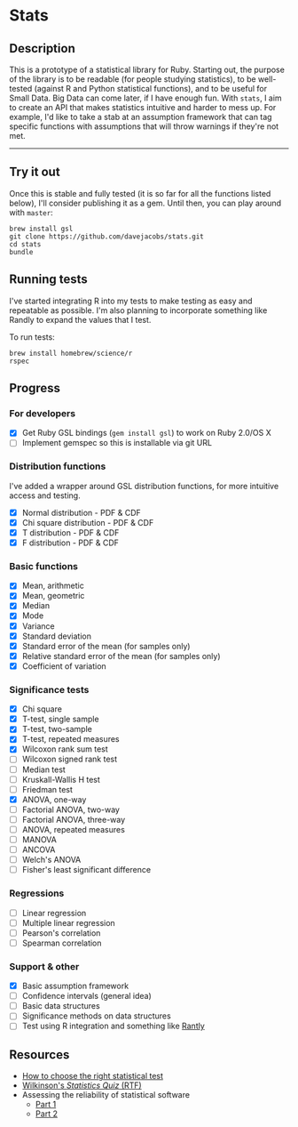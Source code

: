 # Stats #

## Description ##

This is a prototype of a statistical library for Ruby. Starting out, the purpose of the library is to be readable (for people studying statistics), to be well-tested (against R and Python statistical functions), and to be useful for Small Data. Big Data can come later, if I have enough fun. With `stats`, I aim to create an API that makes statistics intuitive and harder to mess up. For example, I'd like to take a stab at an assumption framework that can tag specific functions with assumptions that will throw warnings if they're not met.

---

## Try it out ##

Once this is stable and fully tested (it is so far for all the functions listed below), I'll consider publishing it as a gem. Until then, you can play around with `master`:

    brew install gsl
    git clone https://github.com/davejacobs/stats.git
    cd stats
    bundle

## Running tests ##

I've started integrating R into my tests to make testing as easy and repeatable as possible. I'm also planning to incorporate something like Randly to expand the values that I test.

To run tests:

    brew install homebrew/science/r
    rspec

## Progress ##

### For developers ###

- [x] Get Ruby GSL bindings (`gem install gsl`) to work on Ruby 2.0/OS X
- [ ] Implement gemspec so this is installable via git URL

### Distribution functions ###

I've added a wrapper around GSL distribution functions, for more intuitive access and testing.

- [x] Normal distribution - PDF &amp; CDF
- [x] Chi square distribution - PDF &amp; CDF
- [x] T distribution - PDF &amp; CDF
- [x] F distribution - PDF &amp; CDF

### Basic functions ###

- [x] Mean, arithmetic
- [x] Mean, geometric
- [x] Median
- [x] Mode
- [x] Variance
- [x] Standard deviation
- [x] Standard error of the mean (for samples only)
- [x] Relative standard error of the mean (for samples only)
- [x] Coefficient of variation

### Significance tests ###

- [x] Chi square
- [x] T-test, single sample
- [x] T-test, two-sample
- [x] T-test, repeated measures
- [x] Wilcoxon rank sum test
- [ ] Wilcoxon signed rank test
- [ ] Median test
- [ ] Kruskall-Wallis H test
- [ ] Friedman test
- [x] ANOVA, one-way
- [ ] Factorial ANOVA, two-way
- [ ] Factorial ANOVA, three-way
- [ ] ANOVA, repeated measures
- [ ] MANOVA
- [ ] ANCOVA
- [ ] Welch's ANOVA
- [ ] Fisher's least significant difference

### Regressions ###

- [ ] Linear regression
- [ ] Multiple linear regression
- [ ] Pearson's correlation
- [ ] Spearman correlation

### Support &amp; other ###

- [x] Basic assumption framework
- [ ] Confidence intervals (general idea)
- [ ] Basic data structures
- [ ] Significance methods on data structures
- [ ] Test using R integration and something like [Rantly](https://github.com/hayeah/rantly)

## Resources ##

- [How to choose the right statistical test](http://www.graphpad.com/support/faqid/1790/)
- [Wilkinson's *Statistics Quiz* (RTF)](http://tspintl-test.com/products/tsp/benchmarks/wilk.rtf)
- Assessing the reliability of statistical software
  - [Part 1](http://www.questia.com/googleScholar.qst?docId=5001390400)
  - [Part 2](http://www.questia.com/googleScholar.qst?docId=5001888610)
